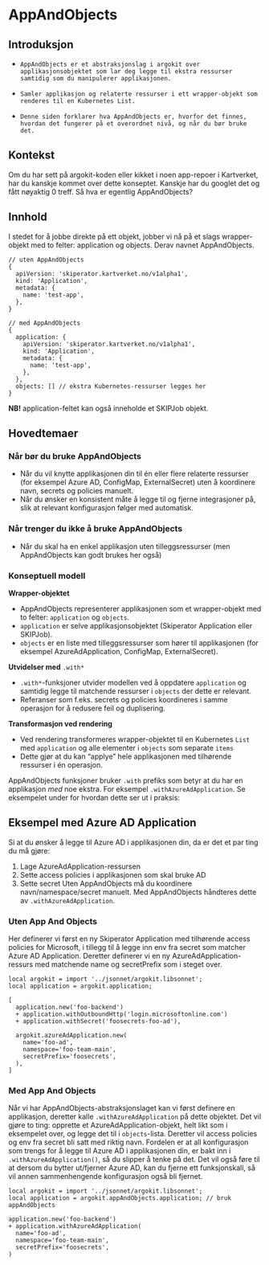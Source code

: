 # AppAndObjects

## Introduksjon
-     AppAndObjects er et abstraksjonslag i argokit over applikasjonsobjektet som lar deg legge til ekstra ressurser samtidig som du manipulerer applikasjonen.
-     Samler applikasjon og relaterte ressurser i ett wrapper-objekt som renderes til en Kubernetes List.
-     Denne siden forklarer hva AppAndObjects er, hvorfor det finnes, hvordan det fungerer på et overordnet nivå, og når du bør bruke det.

## Kontekst
Om du har sett på argokit-koden eller kikket i noen app-repoer i Kartverket, har du kanskje kommet over dette konseptet.
Kanskje har du googlet det og fått nøyaktig 0 treff. Så hva er egentlig AppAndObjects?

## Innhold
I stedet for å jobbe direkte på ett objekt, jobber vi nå på et slags wrapper-objekt med to felter: application og objects. Derav navnet AppAndObjects.

```jsonnet
// uten AppAndObjects
{
  apiVersion: 'skiperator.kartverket.no/v1alpha1',
  kind: 'Application',
  metadata: {
    name: 'test-app',
  },
}

// med AppAndObjects
{
  application: {
    apiVersion: 'skiperator.kartverket.no/v1alpha1',
    kind: 'Application',
    metadata: {
      name: 'test-app',
    },
  },
  objects: [] // ekstra Kubernetes-ressurser legges her
}
```
**NB!** application-feltet kan også inneholde et SKIPJob objekt.

## Hovedtemaer

### Når bør du bruke AppAndObjects
- Når du vil knytte applikasjonen din til én eller flere relaterte ressurser (for eksempel Azure AD, ConfigMap, ExternalSecret) uten å koordinere navn, secrets og policies manuelt.
- Når du ønsker en konsistent måte å legge til og fjerne integrasjoner på, slik at relevant konfigurasjon følger med automatisk.
### Når trenger du ikke å bruke AppAndObjects
- Når du skal ha en enkel applikasjon uten tilleggsressurser (men AppAndObjects kan godt brukes her også)

### Konseptuell modell
**Wrapper-objektet**
- AppAndObjects representerer applikasjonen som et wrapper-objekt med to felter: `application` og `objects`.
- `application` er selve applikasjonsobjektet (Skiperator Application eller SKIPJob).
- `objects` er en liste med tilleggsressurser som hører til applikasjonen (for eksempel AzureAdApplication, ConfigMap, ExternalSecret).

**Utvidelser med** `.with*`
- `.with*`-funksjoner utvider modellen ved å oppdatere `application` og samtidig legge til matchende ressurser i `objects` der dette er relevant.
- Referanser som f.eks. secrets og policies koordineres i samme operasjon for å redusere feil og duplisering.

**Transformasjon ved rendering**
- Ved rendering transformeres wrapper-objektet til en Kubernetes `List` med `application` og alle elementer i `objects` som separate `items`
- Dette gjør at du kan “applye” hele applikasjonen med tilhørende ressurser i én operasjon.


AppAndObjects funksjoner bruker `.with` prefiks som betyr at du har en
applikasjon *med* noe ekstra. For eksempel `.withAzureAdApplication`.
Se eksempelet under for hvordan dette ser ut i praksis:

## Eksempel med Azure AD Application
Si at du ønsker å legge til Azure AD i applikasjonen din, da er det et par ting du må gjøre:
1.	Lage AzureAdApplication-ressursen
2.	Sette access policies i applikasjonen som skal bruke AD
3.	Sette secret
Uten AppAndObjects må du koordinere navn/namespace/secret manuelt. Med AppAndObjects håndteres dette av `.withAzureAdApplication`.

### Uten App And Objects
Her definerer vi først en ny Skiperator Application med tilhørende access policies for Microsoft, i tillegg til å legge inn env fra secret som matcher Azure AD Application.
Deretter definerer vi en ny AzureAdApplication-ressurs med matchende name og secretPrefix som i steget over.
```jsonnet
local argokit = import '../jsonnet/argokit.libsonnet';
local application = argokit.application;

[
  application.new('foo-backend')
  + application.withOutboundHttp('login.microsoftonline.com')
  + application.withSecret('foosecrets-foo-ad'),

  argokit.azureAdApplication.new(
    name='foo-ad',
    namespace='foo-team-main',
    secretPrefix='foosecrets',
  ),
]
```

### Med App And Objects
Når vi har AppAndObjects-abstraksjonslaget kan vi først definere en applikasjon, deretter kalle
`.withAzureAdApplication` på dette objektet.
Det vil gjøre to ting: opprette et AzureAdApplication-objekt, helt likt som i eksempelet over, og legge det til i `objects`-lista.
Deretter vil access policies og env fra secret bli satt med riktig navn.
Fordelen er at all konfigurasjon som trengs for å legge til Azure AD i applikasjonen din, er bakt inn i `.withAzureAdApplication()`,
så du slipper å tenke på det. Det vil også føre til at dersom du bytter ut/fjerner Azure AD, kan du fjerne ett funksjonskall, så vil annen sammenhengende konfigurasjon også bli fjernet.

```jsonnet
local argokit = import '../jsonnet/argokit.libsonnet';
local application = argokit.appAndObjects.application; // bruk appAndObjects

application.new('foo-backend')
+ application.withAzureAdApplication(
  name='foo-ad',
  namespace='foo-team-main',
  secretPrefix='foosecrets',
)
```
